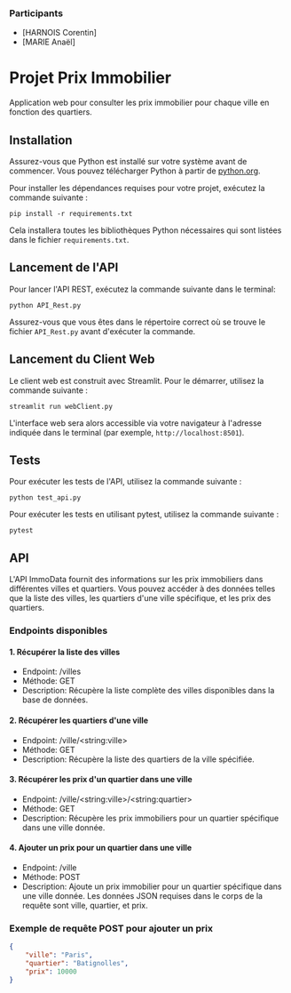 ### Participants
* [HARNOIS Corentin]
* [MARIE Anaël]


# Projet Prix Immobilier

Application web pour consulter les prix immobilier pour chaque ville en fonction des quartiers.

## Installation

Assurez-vous que Python est installé sur votre système avant de commencer. Vous pouvez télécharger Python à partir de [python.org](https://www.python.org/).

Pour installer les dépendances requises pour votre projet, exécutez la commande suivante :

```
pip install -r requirements.txt
```

Cela installera toutes les bibliothèques Python nécessaires qui sont listées dans le fichier `requirements.txt`.

## Lancement de l'API

Pour lancer l'API REST, exécutez la commande suivante dans le terminal:

```
python API_Rest.py
```

Assurez-vous que vous êtes dans le répertoire correct où se trouve le fichier `API_Rest.py` avant d'exécuter la commande.

## Lancement du Client Web

Le client web est construit avec Streamlit. Pour le démarrer, utilisez la commande suivante :

```
streamlit run webClient.py
```

L'interface web sera alors accessible via votre navigateur à l'adresse indiquée dans le terminal (par exemple, `http://localhost:8501`).

## Tests

Pour exécuter les tests de l'API, utilisez la commande suivante :
```
python test_api.py
```

Pour exécuter les tests en utilisant pytest, utilisez la commande suivante :
```
pytest
```

## API

L'API ImmoData fournit des informations sur les prix immobiliers dans différentes villes et quartiers. Vous pouvez accéder à des données telles que la liste des villes, les quartiers d'une ville spécifique, et les prix des quartiers.

### **Endpoints disponibles**
#### 1. Récupérer la liste des villes
* Endpoint: /villes
* Méthode: GET
* Description: Récupère la liste complète des villes disponibles dans la base de données.

#### 2. Récupérer les quartiers d'une ville

* Endpoint: /ville/<string\:ville>
* Méthode: GET
* Description: Récupère la liste des quartiers de la ville spécifiée.

#### 3. Récupérer les prix d'un quartier dans une ville

* Endpoint: /ville/<string\:ville>/<string\:quartier>
* Méthode: GET
* Description: Récupère les prix immobiliers pour un quartier spécifique dans une ville donnée.

#### 4. Ajouter un prix pour un quartier dans une ville

* Endpoint: /ville
* Méthode: POST
* Description: Ajoute un prix immobilier pour un quartier spécifique dans une ville donnée. Les données JSON requises dans le corps de la requête sont ville, quartier, et prix.


### Exemple de requête POST pour ajouter un prix
    
```json
{
    "ville": "Paris",
    "quartier": "Batignolles",
    "prix": 10000
}
```

